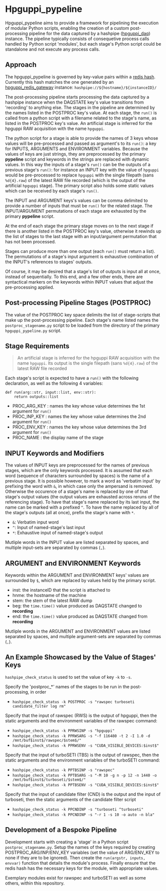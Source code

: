# Hpguppi_pypeline

Hpguppi_pypeline aims to provide a framework for pipelining the execution of
modular Python scripts, enabling the creation of a custom post-processing pipeline
for the data captured by a hashpipe ([hpguppi_daq](https://github.com/realtimeradio/hpguppi_daq))
instance. The pipeline typically consists of consequetive process calls handled by Python
script 'modules', but each stage's Python script could be standalone and not execute any
process calls.

## Approach

The hpguppi_pypeline is governed by key-value pairs within a [redis hash](https://redislabs.com/ebook/part-1-getting-started/chapter-1-getting-to-know-redis/1-2-what-redis-data-structures-look-like/1-2-4-hashes-in-redis/).
Currently this hash matches the one generated by an [hpguppi_redis_gateway](https://github.com/david-macmahon/rb-hashpipe/tree/master/bin)
instance:
`hashpipe://${hostname}/${instanceID}/`

The post-processing pipeline starts processing the data captured by a hashpipe instance
when the DAQSTATE key's value transitions from 'recording' to anything else.
The stages in the pipeline are determined by the names listed in the POSTPROC key's value.
At each stage, the `run()` is called from a python script with a filename related to 
the stage's name, as listed in the POSTPROC key's value. An artificial stage is inferred
for the hpguppi RAW acquisition with the name `hpguppi`.

The python script for a stage is able to provide the names of 3 keys whose values will be
pre-processed and passed as argument's to its `run()`: a key for INPUTS, ARGUMENTS
and ENVIRONMENT variables. Because the values of keys are just strings, they are
preprocessed by the primary __pypeline__ script and keywords in the strings are replaced
with dynamic values. In this way the inputs of a stage's `run()` can be the outputs
of a previous stage's `run()`: for instance an INPUT key with the value of `hpguppi`
would be pre-processed to replace `hpguppi` with the single filepath (sans `%d{4}.raw`)
of the latest RAW file recorded (which is the output of the artificial `hpguppi` stage).
The primary script also holds some static values which can be received by each stage's
`run()`.

The INPUT and ARGUMENT keys's values can be comma delimited to provide a number of inputs
that must be `run()` for the related stage. The INPUT/ARGUMENT permutations of each
stage are exhausted by the primary __pypeline__ script.

At the end of each stage the primary stage moves on to the next stage if there is another
listed in the POSTPROC key's value, otherwise it rewinds up the list of stages to the
last stage with an input/argument permutation that has not been processed.

Stages can produce more than one output (each `run()` must return a list). The 
permutations of a stage's input argument is exhaustive combination of the INPUT's
references to stages' outputs.

Of course, it may be desired that a stage's list of outputs is input all at once, instead
of sequentially. To this end, and a few other ends, there are syntactical markers on the
keywords within INPUT values that adjust the pre-processing applied.

## Post-processing Pipeline Stages (POSTPROC)

The value of the POSTPROC key space delimits the list of stage-scripts that make up the
post-processing pipeline. Each stage's name listed names the `postproc_stagename.py` script
to be loaded from the directory of the primary `hpguppi_pypeline.py` script.

## Stage Requirements

> An artificial stage is inferred for the hpguppi RAW acquisition with the name 
> `hpguppi`. Its output is the single filepath (sans `%d{4}.raw`) of the
> latest RAW file recorded

Each stage's script is expected to have a `run()` with the following declaration, as
well as the following 4 variables:

```
def run(arg::str, input::list, env::str):
	return outputs::list
```

- PROC_ARG_KEY 	: names the key whose value determines the 1st argument for `run()`
- PROC_INP_KEY 	: names the key whose value determines the 2nd argument for `run()`
- PROC_ENV_KEY 	: names the key whose value determines the 3rd argument for `run()`
- PROC_NAME 		: the display name of the stage

## INPUT Keywords and Modifiers

The values of INPUT keys are preprocessed for the names of previous stages, which are the
only keywords processed. It is assumed that each word (sequence of characters surrounded 
by spaces) is the name of a previous stage. It is possible however, to mark a word as 
'verbatim input' by prefixing the word with `&`, in which case only the ampersand is
removed. Otherwise the occurence of a stage's name is replaced by one of that stage's 
output values (the output values are exhausted across reruns of the referencing stage). To
have that stage's name replaced by its last input, the name can be marked with a prefixed 
`^`. To have the name replaced by all of the stage's outputs (all at once), prefix the
stage's name with `*`.

- `&`: Verbatim input word
- `^`: Input of named-stage's last input
- `*`: Exhaustive input of named-stage's output

Mutliple words in the INPUT value are listed separated by spaces, and multiple input-sets
are separated by commas (`,`).

## ARGUMENT and ENVIRONMENT Keywords

Keywords within the ARGUMENT and ENVIRONMENT keys' values are surrounded by `$`, which
are replaced by values held by the primary script.

- inst: the instanceID that the script is attached to
- hnme: the hostname of the machine
- stem: the stem of the latest RAW dump
- beg: the `time.time()` value produced as DAQSTATE changed to __recording__
- end: the `time.time()` value produced as DAQSTATE changed from __recording__

Mutliple words in the ARGUMENT and ENVIRONMENT values are listed separated by spaces, and
multiple argument-sets are separated by commas (`,`).

## An Example Showcased by the Value of Stages' Keys

`hashpipe_check_status` is used to set the value of key `-k` to `-s`.

Specify the 'postproc_*' names of the stages to be run in the post-processing, in order
- `hashpipe_check_status -k POSTPROC -s "rawspec turboseti candidate_filter log rm"`

Specify that the input of rawspec (RWS) is the output of hpguppi, then the static
arguments and the environment variables of the rawspec command:
- `hashpipe_check_status -k PPRWSINP -s "hpguppi"`
- `hashpipe_check_status -k PPRWSARG -s "-f 116480 -t 2 -I 1.0 -d /mnt/buf$inst$/rawspec/$stem$/"`
- `hashpipe_check_status -k PPRWSENV -s "CUDA_VISIBLE_DEVICES:$inst$"`


Specify that the input of turboSETI (TBS) is the output of rawspec, then the static
arguments and the environment variables of the turboSETI command:
- `hashpipe_check_status -k PPTBSINP -s "rawspec"`
- `hashpipe_check_status -k PPTBSARG -s "-M 10 -g n -p 12 -n 1440 -o /mnt/buf$inst$/turboseti/$stem$/"`
- `hashpipe_check_status -k PPTBSENV -s "CUDA_VISIBLE_DEVICES:$inst$"`


Specify that the input of candidate filter (CND) is the output and the input of
turboseti, then the static arguments of the candidate filter script
- `hashpipe_check_status -k PPCNDINP -s "turboseti ^turboseti"`
- `hashpipe_check_status -k PPCNDINP -s "-r 1 -s 10 -o auto -n bla"`

## Development of a Bespoke Pipeline

Development starts with creating a 'stage' in a Python script `postproc_stagename.py`.
Setup the names of the keys required by creating POSTPROC_ARG/INP/ENV_KEY variables (set
the value of ARG/ENV_KEY to none if they are to be ignored). Then create the 
`run(argstr, inputs, envvar)` function that details the module's process. Finally ensure
that the redis hash has the necessary keys for the module, with appropriate values.

Exemplary modules exist for rawspec and turboSETI as well as some others, within this
repository.
